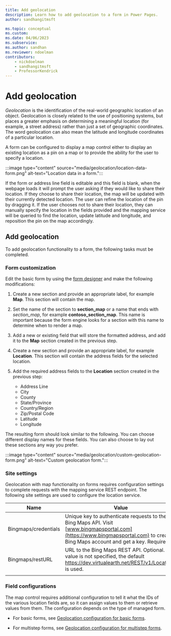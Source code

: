 ```yaml
---
title: Add geolocation
description: Learn how to add geolocation to a form in Power Pages.
author: sandhangitmsft

ms.topic: conceptual
ms.custom: 
ms.date: 04/06/2023
ms.subservice: 
ms.author: sandhan
ms.reviewer: ndoelman
contributors:
    - nickdoelman
    - sandhangitmsft
    - ProfessorKendrick
---
```


# Add geolocation

*Geolocation* is the identification of the real-world geographic location of an object. Geolocation is closely related to the use of positioning systems, but places a greater emphasis on determining a meaningful location (for example, a street address) rather than just a set of geographic coordinates. The word geolocation can also mean the latitude and longitude coordinates of a particular location.

A form can be configured to display a map control either to display an existing location as a pin on a map or to provide the ability for the user to specify a location.

:::image type="content" source="media/geolocation/location-data-form.png" alt-text="Location data in a form.":::

If the form or address line field is editable and this field is blank, when the webpage loads it will prompt the user asking if they would like to share their location. If they choose to share their location, the map will be updated with their currently detected location. The user can refine the location of the pin by dragging it. If the user chooses not to share their location, they can manually specify the location in the fields provided and the mapping service will be queried to find the location, update latitude and longitude, and reposition the pin on the map accordingly.

## Add geolocation
To add geolocation functionality to a form, the following tasks must be completed.

### Form customization
Edit the basic form by using the [form designer](data-workspace-forms.md) and make the following modifications:

1. Create a new section and provide an appropriate label, for example **Map**. This section will contain the map.

1. Set the name of the section to **section\_map** or a name that ends with _section\_map_, for example **contoso\_section\_map**. This name is important because the form engine looks for a section with this name to determine when to render a map. 

1. Add a new or existing field that will store the formatted address, and add it to the **Map** section created in the previous step.

1. Create a new section and provide an appropriate label, for example **Location**. This section will contain the address fields for the selected location.

1. Add the required address fields to the **Location** section created in the previous step: 
    - Address Line
    - City
    - County
    - State/Province
    - Country/Region
    - Zip/Postal Code
    - Latitude
    - Longitude

The resulting form should look similar to the following. You can choose different display names for these fields. You can also choose to lay out these sections any way you prefer.

:::image type="content" source="media/geolocation/custom-geolocation-form.png" alt-text="Custom geolocation form.":::

### Site settings
Geolocation with map functionality on forms requires configuration settings to complete requests with the mapping service REST endpoint. The following site settings are used to configure the location service.

|Name|Value|
|---|---|
|Bingmaps/credentials|Unique key to authenticate requests to the Bing Maps API. Visit [www.bingmapsportal.com](https://www.bingmapsportal.com) to create a Bing Maps account and get a key. Required.|
|Bingmaps/restURL|URL to the Bing Maps REST API. Optional. If a value is not specified, the default https://dev.virtualearth.net/REST/v1/Locations is used.|
| |

### Field configurations
The map control requires additional configuration to tell it what the IDs of the various location fields are, so it can assign values to them or retrieve values from them. The configuration depends on the type of managed form.

- For basic forms, see [Geolocation configuration for basic forms](basic-forms.md#geolocation-configuration-for-basic-forms).

- For multistep forms, see [Geolocation configuration for multistep forms](multistep-form-properties.md#geolocation-configuration-for-multistep-form).


